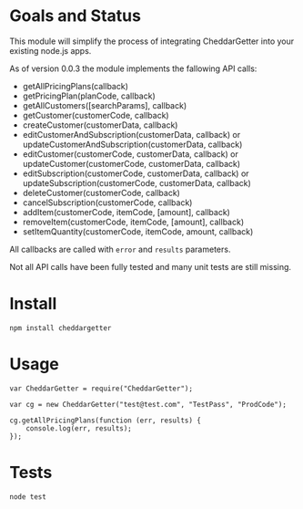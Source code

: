 # Goals and Status

This module will simplify the process of integrating CheddarGetter into your existing node.js apps.

As of version 0.0.3 the module implements the fallowing API calls:

* getAllPricingPlans(callback)
* getPricingPlan(planCode, callback)
* getAllCustomers([searchParams], callback)
* getCustomer(customerCode, callback)
* createCustomer(customerData, callback)
* editCustomerAndSubscription(customerData, callback) or updateCustomerAndSubscription(customerData, callback)
* editCustomer(customerCode, customerData, callback) or updateCustomer(customerCode, customerData, callback)
* editSubscription(customerCode, customerData, callback) or updateSubscription(customerCode, customerData, callback)
* deleteCustomer(customerCode, callback)
* cancelSubscription(customerCode, callback)
* addItem(customerCode, itemCode, [amount], callback)
* removeItem(customerCode, itemCode, [amount], callback)
* setItemQuantity(customerCode, itemCode, amount, callback)

All callbacks are called with `error` and `results` parameters.

Not all API calls have been fully tested and many unit tests are still missing.

# Install

	npm install cheddargetter

# Usage

	var CheddarGetter = require("CheddarGetter");
	
	var cg = new CheddarGetter("test@test.com", "TestPass", "ProdCode");
	
	cg.getAllPricingPlans(function (err, results) {
		console.log(err, results);
	});

# Tests

	node test
